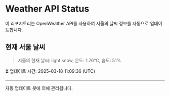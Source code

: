 
# Weather API Status

이 리포지토리는 OpenWeather API를 사용하여 서울의 날씨 정보를 자동으로 업데이트합니다.

## 현재 서울 날씨
> 서울의 현재 날씨: light snow, 온도: 1.76°C, 습도: 51%

⏳ 업데이트 시간: 2025-03-18 11:09:36 (UTC)

---
자동 업데이트 봇에 의해 관리됩니다.
